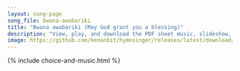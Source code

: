 ```yaml
---
layout: song-page
song_file: bwana-awabariki
title: "Bwana awabariki (May God grant you a blessing)"
description: "View, play, and download the PDF sheet music, slideshow, and audio. Lyrics: Bwana awabariki, Bwana awabariki, Bwana awabariki, milele  May God grant you a blessing, may God grant you a blessing, may God grant you a blessing, e... swahili english theist 4part chords"
image: https://github.com/kenanbit/hymnsinger/releases/latest/download/bwana-awabariki-trad.png
---
```


{% include choice-and-music.html %}